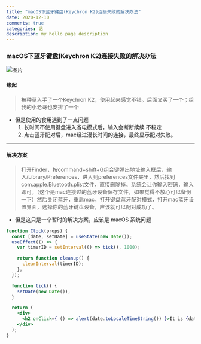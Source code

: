 ```yaml
---
title: "macOS下蓝牙键盘(Keychron K2)连接失败的解决办法"
date: 2020-12-10
comments: true
categories: 记
description: my hello page description
---
```


### macOS下蓝牙键盘(Keychron K2)连接失败的解决办法

![图片](https://tva1.sinaimg.cn/large/0081Kckwly1glilh161fnj31400u0grn.jpg)

#### 缘起

> 被种草入手了一个Keychron K2，使用起来感觉不错。后面又买了一个；给我的小老哥也安排了一个



- 但是使用的食用遇到了一点问题 
  1. 长时间不使用键盘进入省电模式后，输入会断断续续 不稳定
  2. 点击蓝牙配对后，mac经过漫长时间的连接，最终显示配对失败。

---

#### 解决方案 

> 打开Finder，按command+shift+G组合键弹出地址输入框后，输入/Library/Preferences，进入到preferences文件夹里，然后找到com.apple.Bluetooth.plist文件，直接删除掉。系统会让你输入密码，输入即可。（这个是mac连接过的蓝牙设备保存文件，如果觉得不放心可以备份一下）然后关闭蓝牙，重启mac，打开键盘蓝牙配对模式，打开mac蓝牙设置界面，选择你的蓝牙键盘设备，应该就可以配对成功了。

- 但是这只是一个暂时的解决方案，应该是 macOS 系统问题

```jsx live
function Clock(props) {
  const [date, setDate] = useState(new Date());
  useEffect(() => {
    var timerID = setInterval(() => tick(), 1000);

    return function cleanup() {
      clearInterval(timerID);
    };
  });

  function tick() {
    setDate(new Date());
  }

  return (
    <div>
      <h2 onClick={ () => alert(date.toLocaleTimeString()) }>It is {date.toLocaleTimeString()}.</h2>
    </div>
  );
}
```